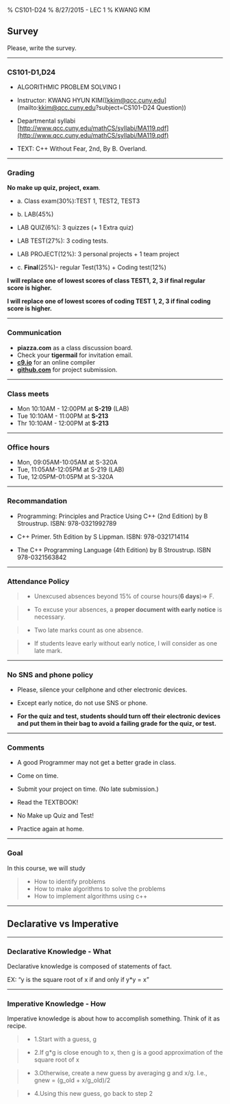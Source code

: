 % CS101-D24
% 8/27/2015 - LEC 1
% KWANG KIM



## Survey
<style type="text/css">
p { text-align: left; }
</style>


Please, write the survey.

-----------

### CS101-D1,D24 

- ALGORITHMIC PROBLEM SOLVING I

- Instructor: KWANG HYUN KIM([kkim@qcc.cuny.edu](mailto:kkim@qcc.cuny.edu?subject=CS101-D24 Question))
- Departmental syllabi
[http://www.qcc.cuny.edu/mathCS/syllabi/MA119.pdf](http://www.qcc.cuny.edu/mathCS/syllabi/MA119.pdf)

- TEXT: C++ Without Fear, 2nd,  By B. Overland.


------------


### Grading

**No make up quiz, project, exam**.

- a. Class exam(30%):TEST 1, TEST2, TEST3

- b. LAB(45%)
 - LAB QUIZ(6%): 3 quizzes (+ 1 Extra quiz)
 - LAB TEST(27%): 3 coding tests.
 - LAB PROJECT(12%): 3 personal projects + 1 team project

- c. **Final**(25%)- regular Test(13%) + Coding test(12%)


**I will replace one of lowest scores of class TEST1, 2, 3 if final regular score is higher.**

**I will replace one of lowest scores of coding TEST 1, 2, 3 if final coding score is higher.**

------------

### Communication

- **piazza.com** as a class discussion board. 
- Check your **tigermail** for invitation email. 
- [**c9.io**](https://c9.io) for an online compiler
- [**github.com**](http://www.github.com) for project submission.

---------------

### Class meets
- Mon 10:10AM - 12:00PM at **S-219** (LAB)
- Tue 10:10AM - 11:00PM at **S-213**
- Thr 10:10AM - 12:00PM at **S-213**

-----------------

### Office hours
- Mon, 09:05AM-10:05AM at S-320A
- Tue, 11:05AM-12:05PM at S-219 (LAB)
- Tue, 12:05PM-01:05PM at S-320A

---------------

### Recommandation
- Programming: Principles and Practice Using C++ (2nd Edition) by B Stroustrup. ISBN: 978-0321992789

- C++ Primer. 5th Edition by S Lippman. ISBN: 978-0321714114

- The C++ Programming Language (4th Edition) by B Stroustrup.   ISBN 978-0321563842

-----------------

### **Attendance Policy**

> - Unexcused absences beyond 15% of course hours(**6 days**)=> F.

> - To excuse your absences, a **proper document with early notice** is necessary.


> - Two late marks count as one absence.


> - If students leave early without early notice, I will consider as one late mark.

----------------

### No SNS and phone policy

- Please, silence your cellphone and other electronic devices. 

- Except early notice, do not use SNS or phone.

- **For the quiz and test, students should turn off their electronic devices and put them in their bag to avoid a failing grade for the quiz, or test.**

---------

### Comments

- A good Programmer may not get a better grade in class.

- Come on time.

- Submit your project on time. (No late submission.)

- Read the TEXTBOOK!

- No Make up Quiz and Test!

- Practice again at home.

---------------

### Goal

In this course, we will study

> - How to identify problems
> - How to make algorithms to solve the problems
> - How to implement algorithms using c++

-----------

## Declarative vs Imperative

--------------

### Declarative Knowledge - What

Declarative knowledge is composed of statements of fact.

EX: “y is the square root of x if and only if y*y = x”

-------------

### Imperative Knowledge - How

Imperative knowledge is about how to accomplish something. Think
of it as recipe.

> - 1.Start with a guess, g

> - 2.If g*g is close enough to x, then g is a good approximation of the square root of x

> - 3.Otherwise, create a new guess by averaging g and x/g.
I.e., gnew = (g_old + x/g_old)/2

> - 4.Using this new guess, go back to step 2

